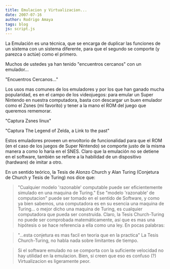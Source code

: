 ```yaml
---
title: Emulacion y Virtualizacion...
date: 2007-07-16
author: Rodrigo Amaya
tags: blog
js: script.js
---
```


La Emulación es una técnica, que se encarga de duplicar las funciones de un
      sistema con un sistema diferente, para que el segundo se comporte (y parezca o actúe) como el
      primero.

Muchos de ustedes ya han tenido "encuentros cercanos" con un
      emulador...

"Encuentros Cercanos..."

Los usos
      mas comunes de los emuladores y por los que han ganado mucha popularidad, es en
el
      campo de los videojuegos: para emular un Super Nintendo en nuestra computadora, basta con
      descargar un buen emulador como el Zsnes (mi favorito) y tener a la mano el ROM del juego que
      queremos rememorar.

"Captura Zsnes linux"

"Captura The Legend of Zelda, a Link to the past"

Estos emuladores
      proveen un envoltorio de funcionalidad para que el ROM (en el caso de los juegos de Super
      Nintendo) se comporte justo de la misma manera a como lo haría en el SNES.
Claro
      que la emulación no se detiene en el software, también se refiere a la habilidad de un
      dispositivo (hardware) de imitar a otro.

En un sentido teórico, la
      Tesis de Alonzo Church y Alan Turing (Conjetura de Church y Tesis de Turing) nos dice
      que:

> "Cualquier modelo 'razonable' computable puede ser
> eficientemente simulado en una maquina de Turing."
Ese "modelo 'razonable'
      de computacion" puede ser tomado en el sentido de Software, y como ya bien sabemos, una
      computadora es en su esencia una maquina de Turing... o mejor dicho una maquina de Turing, es
      cualquier computadora que pueda ser construida.
Claro, la Tesis Church-Turing no
      puede ser comprobada matemáticamente, así que es mas una hipótesis o se hace referencia a ella
      como una ley. En pocas palabras:

> "...esta conjetura es mas facil
> en teoria que en la practica"
La Tesis Church-Turing, no habla
      nada sobre limitantes de tiempo.

> Si el software emulado no se
> comporta con la suficiente velocidad no hay utilidad en la emulacion.
Bien, si creen que eso es confuso (?) Virtualizacion es ligeramente
      peor.